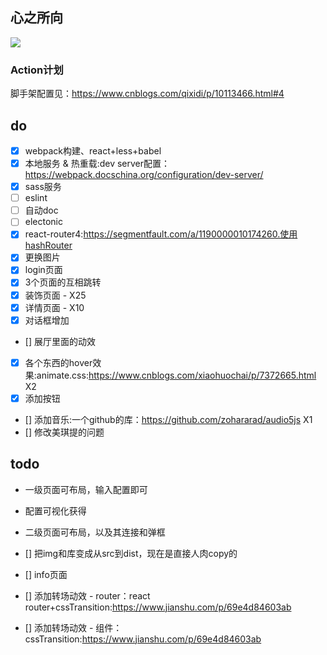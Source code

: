 ## 心之所向
![](https://img.alicdn.com/tfs/TB1i4kEx4naK1RjSZFBXXcW7VXa-1886-961.png)

### Action计划
脚手架配置见：https://www.cnblogs.com/qixidi/p/10113466.html#4

## do
- [x] webpack构建、react+less+babel
- [x] 本地服务 & 热重载:dev server配置：https://webpack.docschina.org/configuration/dev-server/
- [x] sass服务
- [ ] eslint
- [ ] 自动doc
- [ ] electonic
- [x] react-router4:https://segmentfault.com/a/1190000010174260.使用hashRouter
- [x] 更换图片
- [x] login页面
- [x] 3个页面的互相跳转
- [x] 装饰页面 - X25
- [x] 详情页面 - X10
- [x] 对话框增加
- [] 展厅里面的动效
- [x] 各个东西的hover效果:animate.css:https://www.cnblogs.com/xiaohuochai/p/7372665.html X2
- [x] 添加按钮
- [] 添加音乐:一个github的库：https://github.com/zohararad/audio5js X1
- [] 修改美琪提的问题

## todo
- 一级页面可布局，输入配置即可
- 配置可视化获得
- 二级页面可布局，以及其连接和弹框
- [] 把img和库变成从src到dist，现在是直接人肉copy的

- [] info页面
- [] 添加转场动效 - router：react router+cssTransition:https://www.jianshu.com/p/69e4d84603ab
- [] 添加转场动效 - 组件：cssTransition:https://www.jianshu.com/p/69e4d84603ab
